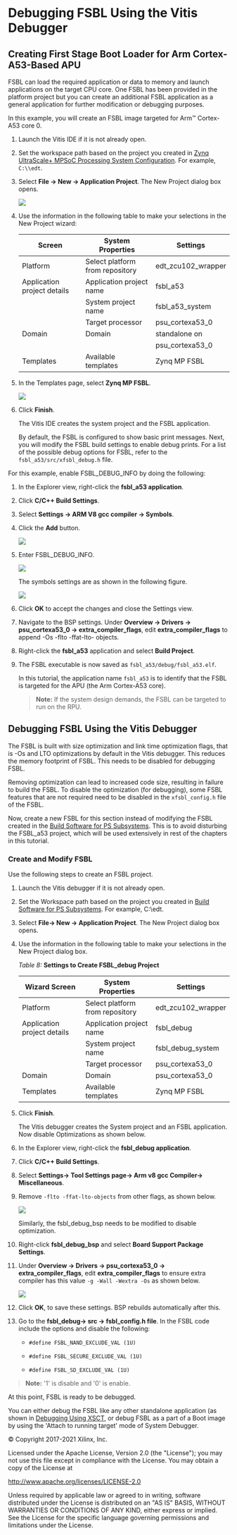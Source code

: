 # Debugging FSBL Using the Vitis Debugger

## Creating First Stage Boot Loader for Arm Cortex-A53-Based APU

 FSBL can load the required application or data to memory and launch
 applications on the target CPU core. One FSBL has been provided in the
 platform project but you can create an additional FSBL application as
 a general application for further modification or debugging purposes.

 In this example, you will create an FSBL image targeted for Arm™
 Cortex-A53 core 0.

1. Launch the Vitis IDE if it is not already open.

2. Set the workspace path based on the project you created in [Zynq UltraScale+ MPSoC Processing System Configuration](3-system-configuration.md). For example, `C:\\edt`.

3. Select **File → New → Application Project**. The New Project dialog
     box opens.

    ![](./media/image38.jpeg)

4. Use the information in the following table to make your selections
     in the New Project wizard:

   |  Screen       |  System Properties   |  Settings            |
   |----------------------|----------------------|----------------------|
   | Platform             | Select platform from repository | edt_zcu102_wrapper   |
   | Application project details | Application project name | fsbl_a53             |
   |                      | System project name  | fsbl_a53_system      |
   |                      | Target processor     | psu_cortexa53_0      |
   | Domain               | Domain               | standalone on        |
   |                      |                      | psu_cortexa53_0      |
   | Templates            | Available templates  | Zynq MP FSBL         |

5. In the Templates page, select **Zynq MP FSBL**.

    ![](./media/image39.png)

6. Click **Finish**.

    The Vitis IDE creates the system project and the FSBL application.

    By default, the FSBL is configured to show basic print messages. Next,
    you will modify the FSBL build settings to enable debug prints. For a
    list of the possible debug options for FSBL, refer to the
    ``fsbl_a53/src/xfsbl_debug.h`` file.

For this example, enable FSBL_DEBUG_INFO by doing the following:

1. In the Explorer view, right-click the **fsbl_a53 application**.

2. Click **C/C++ Build Settings**.

3. Select **Settings → ARM V8 gcc compiler → Symbols**.

4. Click the **Add** button.

   ![](./media/image40.png)

5. Enter FSBL_DEBUG_INFO.

   ![](./media/image41.png)

    The symbols settings are as shown in the following figure.

    ![](./media/image42.png)

6. Click **OK** to accept the changes and close the Settings view.

7. Navigate to the BSP settings. Under **Overview → Drivers → psu_cortexa53_0 → extra_compiler_flags**, edit **extra_compiler_flags** to append -Os -flto -ffat-lto- objects.

8. Right-click the **fsbl_a53** application and select **Build Project**.

9. The FSBL executable is now saved as ``fsbl_a53/debug/fsbl_a53.elf``.

    In this tutorial, the application name ``fsbl_a53`` is to identify that
    the FSBL is targeted for the APU (the Arm Cortex-A53 core).

    >**Note:** If the system design demands, the FSBL can be targeted to
    run on the RPU.

## Debugging FSBL Using the Vitis Debugger

 The FSBL is built with size optimization and link time optimization flags, that is -Os and LTO optimizations by default in the Vitis debugger. This reduces the memory footprint of FSBL. This needs to be disabled for debugging FSBL.

 Removing optimization can lead to increased code size, resulting in
 failure to build the FSBL. To disable the optimization (for
 debugging), some FSBL features that are not required need to be
 disabled in the ``xfsbl_config.h`` file of the FSBL.

 Now, create a new FSBL for this section instead of modifying the FSBL
 created in the [Build Software for PS Subsystems](4-build-sw-for-ps-subsystems.md). This is to avoid disturbing the FSBL_a53 project, which will be used extensively in rest of the chapters in
 this tutorial.

### Create and Modify FSBL

 Use the following steps to create an FSBL project.

1. Launch the Vitis debugger if it is not already open.

2. Set the Workspace path based on the project you created in [Build Software for PS Subsystems](4-build-sw-for-ps-subsystems.md). For example,
     C:\edt.

3. Select **File→ New → Application Project**. The New Project dialog
     box opens.

4. Use the information in the following table to make your selections
     in the New Project dialog box.

    *Table 8:* **Settings to Create FSBL_debug Project**

   |  Wizard Screen        |  System Properties    |  Settings     |
   |-----------------------|-----------------------|--------------------|
   | Platform              | Select platform from repository | edt_zcu102_wrapper |
   | Application project details  | Application project name  | fsbl_debug         |
   |                       | System project name   | fsbl_debug_system  |
   |                       | Target processor      | psu_cortexa53_0    |
   | Domain                | Domain                | psu_cortexa53_0    |
   | Templates             | Available templates   | Zynq MP FSBL       |

5. Click **Finish**.

    The Vitis debugger creates the System project and an FSBL application.
    Now disable Optimizations as shown below.

1. In the Explorer view, right-click the **fsbl_debug application**.

2. Click **C/C++ Build Settings**.

3. Select **Settings→ Tool Settings page→ Arm v8 gcc Compiler→ Miscellaneous**.

4. Remove `-flto -ffat-lto-objects` from other flags, as shown below.

    ![](./media/image53.png)

    Similarly, the fsbl_debug_bsp needs to be modified to disable
    optimization.

5. Right-click **fsbl_debug_bsp** and select **Board Support Package
     Settings**.

6. Under **Overview → Drivers → psu_cortexa53_0 → extra_compiler_flags**, edit **extra_compiler_flags** to ensure
     extra compiler has this value `-g -Wall -Wextra -Os` as shown below.

    ![](./media/image54.png)

7. Click **OK**, to save these settings. BSP rebuilds automatically
     after this.

8. Go to the **fsbl_debug→ src → fsbl_config.h file**. In the FSBL code
     include the options and disable the following:

    - `#define FSBL_NAND_EXCLUDE_VAL (1U)`

    - `#define FSBL_SECURE_EXCLUDE_VAL (1U)`

    - `#define FSBL_SD_EXCLUDE_VAL (1U)`

 >**Note:** '1' is disable and '0' is enable.

 At this point, FSBL is ready to be debugged.

 You can either debug the FSBL like any other standalone application (as shown in [Debugging Using XSCT](#debugging-using-xsct), or debug FSBL as a part of a Boot
 image by using the 'Attach to running target' mode of System Debugger.

© Copyright 2017-2021 Xilinx, Inc.

Licensed under the Apache License, Version 2.0 (the "License"); you may not use this file except in compliance with the License. You may obtain a copy of the License at

http://www.apache.org/licenses/LICENSE-2.0

Unless required by applicable law or agreed to in writing, software distributed under the License is distributed on an "AS IS" BASIS, WITHOUT WARRANTIES OR CONDITIONS OF ANY KIND, either express or implied. See the License for the specific language governing permissions and limitations under the License.